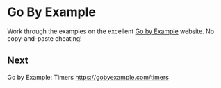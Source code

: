 
# Go By Example

Work through the examples on the excellent [Go by Example](https://gobyexample.com/)
website. No copy-and-paste cheating!


## Next

Go by Example: Timers
https://gobyexample.com/timers
